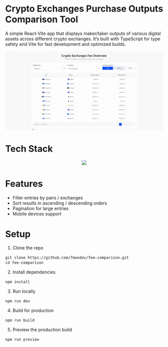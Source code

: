 
# Crypto Exchanges Purchase Outputs Comparison Tool

A simple React-Vite app that displays maker/taker outputs of various digital assets across different crypto exchanges. It’s built with TypeScript for type safety and Vite for fast development and optimized builds.



<p align="center">
  <a href="https://skillicons.dev">
    <img src="demo.gif" />
  </a>
</p>

# Tech Stack
<p align="center">
  <a href="https://skillicons.dev">
    <img src="https://skillicons.dev/icons?i=react,vite,typescript" />
  </a>
</p>

# Features
- Filter entries by pairs / exchanges
- Sort results in ascending / descending orders
- Pagination for large entries
- Mobile devices support


# Setup

1. Clone the repo
```
git clone https://github.com/7moodev/fee-comparison.git
cd fee-comparison
```
2. Install dependencies
```
npm install
```
3. Run locally
```
npm run dev
```
4. Build for production
```
npm run build
```
5. Preview the production build
```
npm run preview
```
